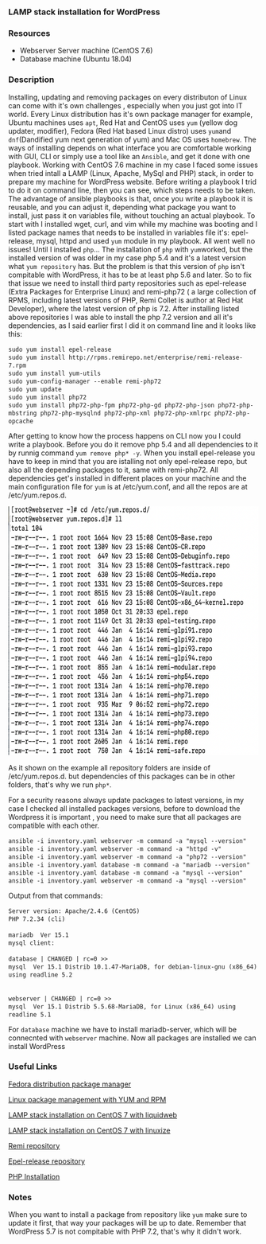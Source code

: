 ### LAMP stack installation for WordPress

### Resources
  - Webserver Server machine (CentOS 7.6)
  - Database machine (Ubuntu 18.04)

### Description

Installing, updating and removing packages on every distributon of Linux can come with it's own challenges , especially when you just got into IT world. Every Linux distribution has it's own package manager for example, Ubuntu machines uses ```apt```, Red Hat and CentOS uses ```yum``` (yellow dog updater, modifier), Fedora (Red Hat based Linux distro) uses ```yum```and ```dnf```(Dandified yum next generation of yum) and Mac OS uses ```homebrew```. The ways of installing depends on what interface you are comfortable working with GUI, CLI or simply use a tool like an ```Ansible```, and get it done with one playbook.
Working with CentOS 7.6 machine in my case I faced some issues when tried intall a LAMP (Linux, Apache, MySql and PHP) stack, in order to prepare my machine for WordPress website.
Before writing a playbook I trid to do it on command line, then you can see, which steps needs to be taken. The advantage of ansible playbooks is that, once you write a playbook it is reusable, and you can adjust it, depending what package you want to install, just pass it on variables file, without touching an actual playbook.
To start with I installed wget, curl, and vim while my machine was booting and I listed package names that needs to be installed in variables file it's: epel-release, mysql, httpd and used ```yum``` module in my playbook. All went well no issues! Until I installed ```php```...
The installation of ```php``` with ```yum```worked, but the installed version of was older in my case php 5.4 and it's a latest version what ```yum repository``` has.  But the problem is that this version of ```php``` isn't compitable with WordPress, it has to be at least php 5.6 and later. So to fix that issue we need to install third party repositories such as epel-release (Extra Packages for Enterprise Linux) and remi-php72 ( a large collection of RPMS, including latest versions of PHP, Remi Collet is author at Red Hat Developer), where the latest version of php  is 7.2. After installing listed above repositories I was able to install the php 7.2 version and all it's dependencies, as I said earlier first I did it on command line and it looks like this:
```
sudo yum install epel-release
sudo yum install http://rpms.remirepo.net/enterprise/remi-release-7.rpm
sudo yum install yum-utils
sudo yum-config-manager --enable remi-php72
sudo yum update
sudo yum install php72
sudo yum install php72-php-fpm php72-php-gd php72-php-json php72-php-mbstring php72-php-mysqlnd php72-php-xml php72-php-xmlrpc php72-php-opcache
```
After getting to know how the process happens on CLI now you I could write a playbook. Before you do it remove php 5.4 and all dependencies to it by runnig command ```yum remove php* -y```. When you install epel-release  you have to keep in mind that you are istalling not only epel-release repo, but also all the depending packages to it, same with remi-php72. All dependencies get's installed in different places on your machine and the main configuration file for ```yum``` is at /etc/yum.conf, and all the repos are at /etc/yum.repos.d.

<img src="images/yum.repo.d_content.png" alt="aws" width="800" height="500">

As it shown on the example all repository folders are inside of /etc/yum.repos.d. but dependencies of this packages can be in other folders, that's why we run ```php*```.

For a security reasons always update packages to latest versions, in my case I checked all  installed packages versions, before to download the Wordpress it is important , you need to make sure that  all packages are compatible with each other.
```
ansible -i inventory.yaml webserver -m command -a "mysql --version"
ansible -i inventory.yaml webserver -m command -a "httpd -v"
ansible -i inventory.yaml webserver -m command -a "php72 --version"
ansible -i inventory.yaml database -m command -a "mariadb --version"
ansible -i inventory.yaml database -m command -a "mysql --version"
ansible -i inventory.yaml webserver -m command -a "mysql --version"
```
Output from that commands: 
```
Server version: Apache/2.4.6 (CentOS)
PHP 7.2.34 (cli)

mariadb  Ver 15.1 
mysql client:

database | CHANGED | rc=0 >>
mysql  Ver 15.1 Distrib 10.1.47-MariaDB, for debian-linux-gnu (x86_64) using readline 5.2


webserver | CHANGED | rc=0 >>
mysql  Ver 15.1 Distrib 5.5.68-MariaDB, for Linux (x86_64) using readline 5.1
```
For ```database``` machine we have to install mariadb-server, which will be connecnted with ```webserver``` machine. Now all packages are installed we can install WordPress

### Useful Links

[Fedora distribution package manager](https://fedoraproject.org/wiki/DNF?rd=RPM)

[Linux package management with YUM and RPM](https://www.redhat.com/sysadmin/how-manage-packages)

[LAMP stack installation on CentOS 7 with liquidweb](https://www.liquidweb.com/kb/install-lamp-stack-centos-7/)

[LAMP stack installation on CentOS 7 with linuxize](https://linuxize.com/series/install-lamp-stack-on-centos-7/)

[Remi repository](http://rpms.remirepo.net/)

[Epel-release repository](https://fedoraproject.org/wiki/EPEL)

[PHP Installation](https://www.scriptcase.net/docs/en_us/v9/manual/02-scriptcase-installation/06-linux_php/)

### Notes

When you want to install a package from repository like ```yum``` make sure to update it first, that way your packages will be up to date.
Remember that WordPress 5.7 is not compitable with PHP 7.2, that's why it didn't work.
